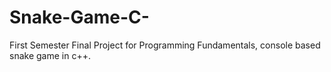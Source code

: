 # Snake-Game-C-
First Semester Final Project for Programming Fundamentals, console based snake game in c++. 
